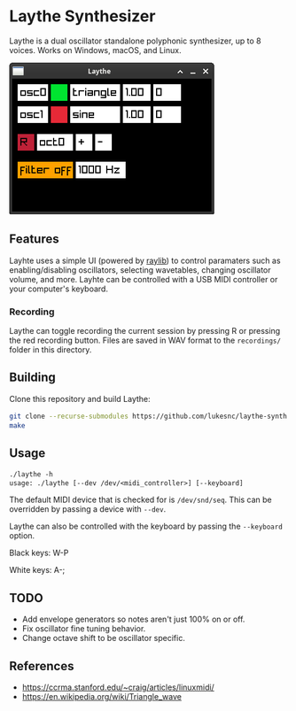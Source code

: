 # Laythe Synthesizer

Laythe is a dual oscillator standalone polyphonic synthesizer, up to 8 voices. Works on Windows, macOS, and Linux.

![Screenshot](./screenshot.png)

## Features

Layhte uses a simple UI (powered by [raylib](https://github.com/raysan5/raylib)) to control paramaters such as enabling/disabling oscillators, selecting wavetables, changing oscillator volume, and more. Layhte can be controlled with a USB MIDI controller or your computer's keyboard.

### Recording

Laythe can toggle recording the current session by pressing R or pressing the red recording button. Files are saved in WAV format to the `recordings/` folder in this directory.

## Building

Clone this repository and build Laythe:

```bash
git clone --recurse-submodules https://github.com/lukesnc/laythe-synth.git
make
```

## Usage

```
./laythe -h
usage: ./laythe [--dev /dev/<midi_controller>] [--keyboard]
```

The default MIDI device that is checked for is `/dev/snd/seq`. This can be overridden by passing a device with `--dev`.

Laythe can also be controlled with the keyboard by passing the `--keyboard` option.

Black keys: W-P

White keys: A-;

## TODO

- Add envelope generators so notes aren't just 100% on or off.
- Fix oscillator fine tuning behavior.
- Change octave shift to be oscillator specific.

## References

- <https://ccrma.stanford.edu/~craig/articles/linuxmidi/>
- <https://en.wikipedia.org/wiki/Triangle_wave>

